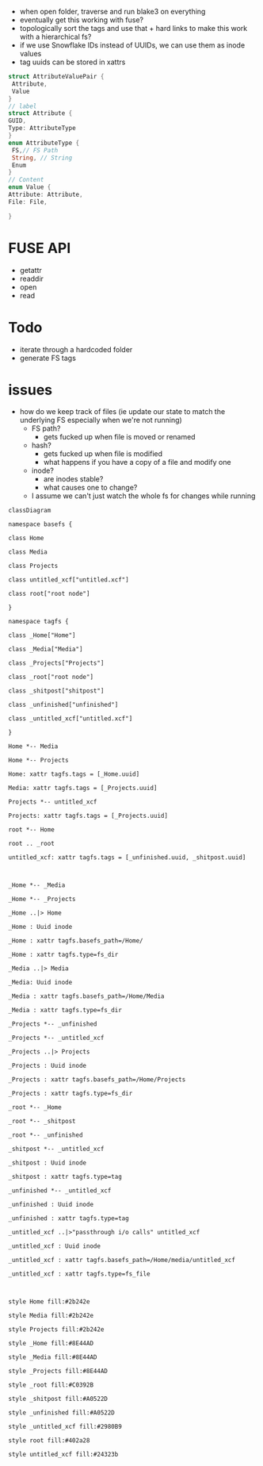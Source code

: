 - when open folder, traverse and run blake3 on everything 
- eventually get this working with fuse?
- topologically sort the tags and use that + hard links to make this work with a hierarchical fs?
- if we use Snowflake IDs instead of UUIDs, we can use them as inode values
- tag uuids can be stored in xattrs
```rust
struct AttributeValuePair {
 Attribute,
 Value
}
// label
struct Attribute {
GUID,
Type: AttributeType
}
enum AttributeType {
 FS,// FS Path
 String, // String
 Enum
}
// Content
enum Value {
Attribute: Attribute,
File: File,

}
```
# FUSE API
- getattr
- readdir
- open
- read
# Todo
- iterate through a hardcoded folder
- generate FS tags

# issues 
- how do we keep track of files (ie update our state to match the underlying FS especially when we're not running)
  - FS path?
	  - gets fucked up when file is moved or renamed
  - hash?
	  - gets fucked up when file is modified
	  - what happens if you have a copy of a file and modify one 
  - inode? 
	  - are inodes stable?
	  - what causes one to change?
  - I assume we can't just watch the whole fs for changes while running
```mermaid
classDiagram

namespace basefs {

class Home

class Media

class Projects

class untitled_xcf["untitled.xcf"]

class root["root node"]

}

namespace tagfs {

class _Home["Home"]

class _Media["Media"]

class _Projects["Projects"]

class _root["root node"]

class _shitpost["shitpost"]

class _unfinished["unfinished"]

class _untitled_xcf["untitled.xcf"]

}

Home *-- Media

Home *-- Projects

Home: xattr tagfs.tags = [_Home.uuid]

Media: xattr tagfs.tags = [_Projects.uuid]

Projects *-- untitled_xcf

Projects: xattr tagfs.tags = [_Projects.uuid]

root *-- Home

root .. _root

untitled_xcf: xattr tagfs.tags = [_unfinished.uuid, _shitpost.uuid]

  

_Home *-- _Media

_Home *-- _Projects

_Home ..|> Home

_Home : Uuid inode

_Home : xattr tagfs.basefs_path=/Home/

_Home : xattr tagfs.type=fs_dir

_Media ..|> Media

_Media: Uuid inode

_Media : xattr tagfs.basefs_path=/Home/Media

_Media : xattr tagfs.type=fs_dir

_Projects *-- _unfinished

_Projects *-- _untitled_xcf

_Projects ..|> Projects

_Projects : Uuid inode

_Projects : xattr tagfs.basefs_path=/Home/Projects

_Projects : xattr tagfs.type=fs_dir

_root *-- _Home

_root *-- _shitpost

_root *-- _unfinished

_shitpost *-- _untitled_xcf

_shitpost : Uuid inode

_shitpost : xattr tagfs.type=tag

_unfinished *-- _untitled_xcf

_unfinished : Uuid inode

_unfinished : xattr tagfs.type=tag

_untitled_xcf ..|>"passthrough i/o calls" untitled_xcf

_untitled_xcf : Uuid inode

_untitled_xcf : xattr tagfs.basefs_path=/Home/media/untitled_xcf

_untitled_xcf : xattr tagfs.type=fs_file

  

style Home fill:#2b242e

style Media fill:#2b242e

style Projects fill:#2b242e

style _Home fill:#8E44AD

style _Media fill:#8E44AD

style _Projects fill:#8E44AD

style _root fill:#C0392B

style _shitpost fill:#A0522D

style _unfinished fill:#A0522D

style _untitled_xcf fill:#2980B9

style root fill:#402a28

style untitled_xcf fill:#24323b
```
